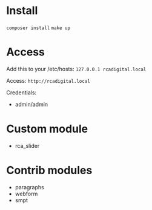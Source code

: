 # Install

`composer install`
`make up`

# Access

Add this to your /etc/hosts:
`127.0.0.1 rcadigital.local`

Access:
`http://rcadigital.local`

Credentials:
- admin/admin

# Custom module

- rca_slider

# Contrib modules

- paragraphs
- webform
- smpt
